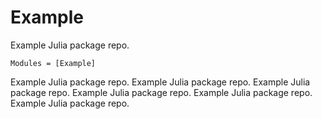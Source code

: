 # Example

Example Julia package repo.

```@autodocs
Modules = [Example]
```

Example Julia package repo.
Example Julia package repo.
Example Julia package repo.
Example Julia package repo.
Example Julia package repo.
Example Julia package repo.
